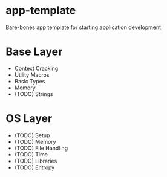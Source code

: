 # app-template
Bare-bones app template for starting application development

# Base Layer

* Context Cracking
* Utility Macros
* Basic Types
* Memory
* (TODO) Strings

# OS Layer

* (TODO) Setup
* (TODO) Memory
* (TODO) File Handling
* (TODO) Time
* (TODO) Libraries
* (TODO) Entropy
